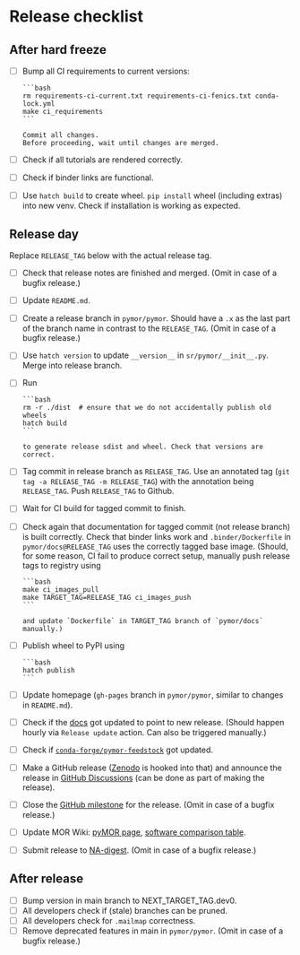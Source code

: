 # Release checklist

## After hard freeze

- [ ] Bump all CI requirements to current versions:

      ```bash
      rm requirements-ci-current.txt requirements-ci-fenics.txt conda-lock.yml
      make ci_requirements
      ```

      Commit all changes.
      Before proceeding, wait until changes are merged.
- [ ] Check if all tutorials are rendered correctly.
- [ ] Check if binder links are functional.
- [ ] Use `hatch build` to create wheel. `pip install` wheel (including extras) into new venv.
      Check if installation is working as expected.

## Release day

Replace `RELEASE_TAG` below with the actual release tag.

- [ ] Check that release notes are finished and merged.
      (Omit in case of a bugfix release.)
- [ ] Update `README.md`.
- [ ] Create a release branch in `pymor/pymor`.
      Should have a `.x` as the last part of the branch name in contrast
      to the `RELEASE_TAG`.
      (Omit in case of a bugfix release.)
- [ ] Use `hatch version` to update `__version__` in `sr/pymor/__init__.py`. Merge into release branch.
- [ ] Run

      ```bash
      rm -r ./dist  # ensure that we do not accidentally publish old wheels
      hatch build
      ```

      to generate release sdist and wheel. Check that versions are correct.
- [ ] Tag commit in release branch as `RELEASE_TAG`.
      Use an annotated tag (`git tag -a RELEASE_TAG -m RELEASE_TAG`) with the
      annotation being `RELEASE_TAG`.
      Push `RELEASE_TAG` to Github.
- [ ] Wait for CI build for tagged commit to finish.
- [ ] Check again that documentation for tagged commit (not release branch) is built correctly.
      Check that binder links work and `.binder/Dockerfile` in `pymor/docs@RELEASE_TAG` uses the
      correctly tagged base image.
      (Should, for some reason, CI fail to produce correct setup, manually push release tags to
      registry using

      ```bash
      make ci_images_pull
      make TARGET_TAG=RELEASE_TAG ci_images_push
      ```

      and update `Dockerfile` in TARGET_TAG branch of `pymor/docs` manually.)
- [ ] Publish wheel to PyPI using

      ```bash
      hatch publish
      ```
- [ ] Update homepage
      (`gh-pages` branch in `pymor/pymor`, similar to changes in `README.md`).
- [ ] Check if the [docs](https://docs.pymor.org) got updated to point to new release.
      (Should happen hourly via `Release update` action. Can also be triggered manually.)
- [ ] Check if [`conda-forge/pymor-feedstock`](https://github.com/conda-forge/pymor-feedstock)
      got updated.
- [ ] Make a GitHub release
      ([Zenodo](https://zenodo.org/record/7494334) is hooked into that) and
      announce the release in
      [GitHub Discussions](https://github.com/pymor/pymor/discussions)
      (can be done as part of making the release).
- [ ] Close the [GitHub milestone](https://github.com/pymor/pymor/milestones)
      for the release.
      (Omit in case of a bugfix release.)
- [ ] Update MOR Wiki:
      [pyMOR page](https://morwiki.mpi-magdeburg.mpg.de/morwiki/index.php/PyMOR),
      [software comparison table](https://morwiki.mpi-magdeburg.mpg.de/morwiki/index.php/Comparison_of_Software).
- [ ] Submit release to [NA-digest](http://icl.utk.edu/na-digest/websubmit.html).
      (Omit in case of a bugfix release.)

## After release

- [ ] Bump version in main branch to NEXT_TARGET_TAG.dev0.
- [ ] All developers check if (stale) branches can be pruned.
- [ ] All developers check for `.mailmap` correctness.
- [ ] Remove deprecated features in main in `pymor/pymor`.
      (Omit in case of a bugfix release.)
